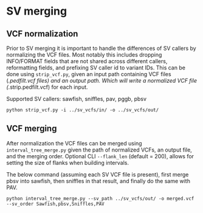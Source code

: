 # SV merging

## VCF normalization

Prior to SV merging it is important to handle the differences of SV callers by normalizing the VCF files. Most notably this includes dropping INFO/FORMAT fields that are not shared across different callers, reformatting fields, and prefixing SV caller id to variant IDs. This can be done using `strip_vcf.py`, given an input path containing VCF files (*.pedfilt.vcf files) and an output path. Which will write a normalized VCF file (*.strip.pedfilt.vcf) for each input.

Supported SV callers: sawfish, sniffles, pav, pggb, pbsv

```
python strip_vcf.py -i ../sv_vcfs/in/ -o ../sv_vcfs/out/
```

## VCF merging

After normalization the VCF files can be merged using `interval_tree_merge.py` given the path of normalized VCFs, an output file, and the merging order. Optional CLI `--flank_len` (default = 200), allows for setting the size of flanks when building intervals.

The below command (assuming each SV VCF file is present), first merge pbsv into sawfish, then sniffles in that result, and finally do the same with PAV.

```
python interval_tree_merge.py --sv_path ../sv_vcfs/out/ -o merged.vcf --sv_order Sawfish,pbsv,Sniffles,PAV
```